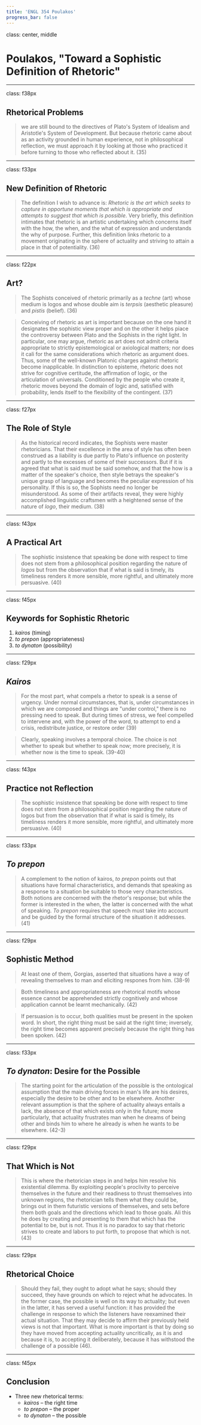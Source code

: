 ```yaml
---
title: 'ENGL 354 Poulakos'
progress_bar: false
---
```


class: center, middle

# Poulakos, "Toward a Sophistic Definition of Rhetoric"
---
class: f38px
## Rhetorical Problems

> we are still bound to the directives of Plato's System of Idealism and Aristotle's System of Development. But because rhetoric came about as an activity grounded in human experience, not in philosophical reflection, we must approach it by looking at those who practiced it before turning to those who reflected about it. (35)
---
class: f33px

## New Definition of Rhetoric

> The definition I wish to advance is: *Rhetoric is the art which seeks to capture in opportune moments that which is appropriate and attempts to suggest that which is possible*. Very briefly, this definition intimates that rhetoric is an artistic undertaking which concerns itself with the how, the when, and the what of expression and understands the why of purpose. Further, this definition links rhetoric to a movement originating in the sphere of actuality and striving to attain a place in that of potentiality. (36)
---
class: f22px
## Art?

> The Sophists conceived of rhetoric primarily as a *techne* (art) whose medium is logos and whose double aim is *terpsis* (aesthetic pleasure) and *pistis* (belief). (36)

> Conceiving of rhetoric as art is important because on the one hand it designates the sophistic view proper and on the other it helps piace the controversy between Plato and the Sophists in the right light. In particular, one may argue, rhetoric as art does not admit criteria appropriate to strictly epistemological or axiological matters; nor does it cali for the same considerations which rhetoric as argument does. Thus, some of the well-known Platonic charges against rhetoric become inapplicable. In distinction to episteme, rhetoric does not strive for cognitive certitude, the affirmation of logic, or the articulation of universals. Conditioned by the people who create it, rhetoric moves beyond the domain of logic and, satisfied with probability, lends itself to the flexibility of the contingent. (37)
---
class: f27px
## The Role of Style

> As the historical record indicates, the Sophists were master rhetoricians. That their excellence in the area of style has often been construed as a liability is due partly to Plato's influence on posterity and partly to the excesses of some of their successors. But if it is agreed that what is said must be said somehow, and that the how is a matter of the speaker's choice, then style betrays the speaker's unique grasp of language and becomes the peculiar expression of his personality. If this is so, the Sophists need no longer be misunderstood. As some of their artifacts reveal, they were highly accomplished linguistic craftsmen with a heightened sense of the nature of *logo*, their medium. (38)
---
class: f43px
## A Practical Art

> The sophistic insistence that speaking be done with respect to time does not stem from a philosophical position regarding the nature of *logos* but from the observation that if what is said is timely, its timeliness renders it more sensible, more rightful, and ultimately more persuasive. (40)
---
class: f45px
## Keywords for Sophistic Rhetoric

1. *kairos* (timing)
1. *to prepon* (appropriateness)
1. *to dynaton* (possibility)
---
class: f29px
## *Kairos*

>  For the most part, what compels a rhetor to speak is a sense of urgency. Under normal circumstances, that is, under circumstances in which we are composed and things are "under control," there is no pressing need to speak. But during times of stress, we feel compelled to intervene and, with the power of the word, to attempt to end a crisis, redistribute justice, or restore order (39)

>  Clearly, speaking involves a temporal choice. The choice is not whether to speak but whether to speak now; more precisely, it is  whether now is the time to speak. (39-40)

---
class: f43px
## Practice not Reflection

>  The sophistic insistence that speaking be done with respect to time does not stem from a philosophical position regarding the nature of logos but from the observation that if what is said is timely, its timeliness renders it more sensible, more rightful, and ultimately more persuasive. (40)
---
class: f33px
## *To prepon*

>  A complement to the notion of kairos, *to prepon* points out that situations have formal characteristics, and demands that speaking as a response to a situation be suitable to those very characteristics. Both notions are concerned with the rhetor's response; but while the former is interested in the when, the latter is concerned with the what of speaking. *To prepon* requires that speech must take into account and be guided by the formal structure of the situation it addresses. (41)

---
class: f29px

## Sophistic Method

> At least one of them, Gorgias, asserted that situations have a way of revealing themselves to man and eliciting respones from him. (38-9)

> Both timeliness and appropriateness are rhetorical motifs whose essence cannot be apprehended strictly cognitively and whose application cannot be learnt mechanically. (42)

> If persuasion is to occur, both qualities must be present in the spoken word. In short, the right thing must be said at the right time; inversely, the right time becomes apparent precisely because the right thing has been spoken. (42)
---
class: f33px

## *To dynaton*: Desire for the Possible

> The starting point for the articulation of the possible is the ontological assumption that the main driving forces in man's life are his desires, especially the desire to be other and to be elsewhere. Another relevant assumption is that the sphere of actuality always entails a lack, the absence of that which exists only in the future; more particularly, that actuality frustrates man when he dreams of being other and binds him to where he already is when he wants to be elsewhere. (42-3)
---
class: f29px

## That Which is Not

> This is where the rhetorician steps in and helps him resolve his existential dilemma. By exploiting people's proclivity to perceive themselves in the future and their readiness to thrust themselves into unknown regions, the rhetorician tells them what they could be, brings out in them futuristic versions of themselves, and sets before them both goals and the directions which lead to those goals. Ali this he does by creating and presenting to them that which has the potential to be, but is not. Thus it is no paradox to say that rhetoric strives to create and labors to put forth, to propose that which is not. (43)
---
class: f29px

## Rhetorical Choice

> Should they fail, they ought to adopt what he says; should they succeed, they have grounds on which to reject what he advocates. In the former case, the possible is well on its way to actuality; but even in the latter, it has served a useful function: it has provided the challenge in response to which the listeners have reexamined their actual situation. That they may decide to affirm their previously held views is not that important. What is more important is that by doing so they have moved from accepting actuality uncritically, as it is and because it is, to accepting it deliberately, because it has withstood the challenge of a possible (46).

---
class: f45px
## Conclusion

* Three new rhetorical terms:
	* *kairos* – the right time
	* *to prepon* – the proper
	* *to dynaton* – the possible

